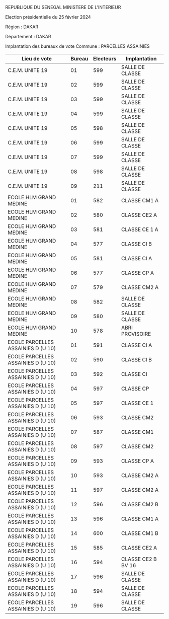 REPUBLIQUE DU SENEGAL MINISTERE DE L'INTERIEUR

Election présidentielle du 25 février 2024

Région : DAKAR

Département : DAKAR

Implantation des bureaux de vote Commune : PARCELLES ASSAINIES

| Lieu de vote | Bureau | Electeurs | Implantation |
| - | - | - | - |
| C.E.M. UNITE 19 | 01 | 599 | SALLE DE CLASSE |
| C.E.M. UNITE 19 | 02 | 599 | SALLE DE CLASSE |
| C.E.M. UNITE 19 | 03 | 599 | SALLE DE CLASSE |
| C.E.M. UNITE 19 | 04 | 599 | SALLE DE CLASSE |
| C.E.M. UNITE 19 | 05 | 598 | SALLE DE CLASSE |
| C.E.M. UNITE 19 | 06 | 599 | SALLE DE CLASSE |
| C.E.M. UNITE 19 | 07 | 599 | SALLE DE CLASSE |
| C.E.M. UNITE 19 | 08 | 598 | SALLE DE CLASSE |
| C.E.M. UNITE 19 | 09 | 211 | SALLE DE CLASSE |
| ECOLE HLM GRAND MEDINE | 01 | 582 | CLASSE CM1 A |
| ECOLE HLM GRAND MEDINE | 02 | 580 | CLASSE CE2 A |
| ECOLE HLM GRAND MEDINE | 03 | 581 | CLASSE CE 1 A |
| ECOLE HLM GRAND MEDINE | 04 | 577 | CLASSE CI B |
| ECOLE HLM GRAND MEDINE | 05 | 581 | CLASSE CI A |
| ECOLE HLM GRAND MEDINE | 06 | 577 | CLASSE CP A |
| ECOLE HLM GRAND MEDINE | 07 | 579 | CLASSE CM2 A |
| ECOLE HLM GRAND MEDINE | 08 | 582 | SALLE DE CLASSE |
| ECOLE HLM GRAND MEDINE | 09 | 580 | SALLE DE CLASSE |
| ECOLE HLM GRAND MEDINE | 10 | 578 | ABRI PROVISOIRE |
| ECOLE PARCELLES ASSAINIES D (U 10) | 01 | 591 | CLASSE CI A |
| ECOLE PARCELLES ASSAINIES D (U 10) | 02 | 590 | CLASSE CI B |
| ECOLE PARCELLES ASSAINIES D (U 10) | 03 | 592 | CLASSE CI |
| ECOLE PARCELLES ASSAINIES D (U 10) | 04 | 597 | CLASSE CP |
| ECOLE PARCELLES ASSAINIES D (U 10) | 05 | 597 | CLASSE CE 1 |
| ECOLE PARCELLES ASSAINIES D (U 10) | 06 | 593 | CLASSE CM2 |
| ECOLE PARCELLES ASSAINIES D (U 10) | 07 | 587 | CLASSE CM1 |
| ECOLE PARCELLES ASSAINIES D (U 10) | 08 | 597 | CLASSE CM2 |
| ECOLE PARCELLES ASSAINIES D (U 10) | 09 | 593 | CLASSE CP A |
| ECOLE PARCELLES ASSAINIES D (U 10) | 10 | 593 | CLASSE CM2 A |
| ECOLE PARCELLES ASSAINIES D (U 10) | 11 | 597 | CLASSE CM2 A |
| ECOLE PARCELLES ASSAINIES D (U 10) | 12 | 596 | CLASSE CM2 B |
| ECOLE PARCELLES ASSAINIES D (U 10) | 13 | 596 | CLASSE CM1 A |
| ECOLE PARCELLES ASSAINIES D (U 10) | 14 | 600 | CLASSE CM1 B |
| ECOLE PARCELLES ASSAINIES D (U 10) | 15 | 585 | CLASSE CE2 A |
| ECOLE PARCELLES ASSAINIES D (U 10) | 16 | 594 | CLASSE CE2 B BV 16 |
| ECOLE PARCELLES ASSAINIES D (U 10) | 17 | 596 | SALLE DE CLASSE |
| ECOLE PARCELLES ASSAINIES D (U 10) | 18 | 594 | SALLE DE CLASSE |
| ECOLE PARCELLES ASSAINIES D (U 10) | 19 | 596 | SALLE DE CLASSE |

<!-- PageNumber="30/43" -->
